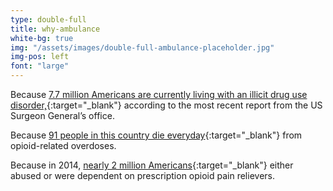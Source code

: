 ```yaml
---
type: double-full
title: why-ambulance
white-bg: true
img: "/assets/images/double-full-ambulance-placeholder.jpg"
img-pos: left
font: "large"
---
```


Because <span class="emphasized-header">[7.7 million Americans are currently living with an illicit drug use disorder,](https://addiction.surgeongeneral.gov/executive-summary.pdf){:target="_blank"}</span> according to the most recent report from the US Surgeon General’s office.

Because <span class="emphasized-header">[91 people in this country die everyday](https://www.cdc.gov/drugoverdose/epidemic/index.html){:target="_blank"}</span> from opioid-related overdoses. 

Because in 2014, <span class="emphasized-header">[nearly 2 million Americans](https://www.cdc.gov/drugoverdose/opioids/prescribed.html){:target="_blank"}</span> either abused or were dependent on prescription opioid pain relievers.